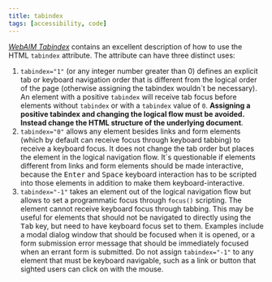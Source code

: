 ```yaml
---
title: tabindex
tags: [accessibility, code]
---
```

[<cite>WebAIM Tabindex</cite>](https://webaim.org/techniques/keyboard/tabindex) contains an excellent description of how to use the HTML `tabindex` attribute. The attribute can have three distinct uses:

1. `tabindex="1"` (or any integer number greater than 0) defines an explicit tab or keyboard navigation order that is different from the logical order of the page (otherwise assigning the tabindex wouldn´t be necessary). An element with a positive `tabindex` will receive tab focus before elements without `tabindex` or with a `tabindex` value of `0`. **Assigning a positive tabindex and changing the logical flow must be avoided. Instead change the HTML structure of the underlying document**.
2. `tabindex="0"` allows any element besides links and form elements (which by default can receive focus through keyboard tabbing) to receive a keyboard focus. It does not change the tab order but places the element in the logical navigation flow. It´s questionable if elements different from links and form elements should be made interactive, because the <kbd>Enter</kbd> and <kbd>Space</kbd> keyboard interaction has to be scripted into those elements in addition to make them keyboard-interactive. 
3. `tabindex="-1"` takes an element out of the logical navigation flow but allows to set a programmatic focus through `focus()` scripting. The element cannot receive keyboard focus through tabbing. This may be useful for elements that should not be navigated to directly using the <kbd>Tab</kbd> key, but need to have keyboard focus set to them. Examples include a modal dialog window that should be focused when it is opened, or a form submission error message that should be immediately focused when an errant form is submitted. Do not assign `tabindex="-1"` to any element that must be keyboard navigable, such as a link or button that sighted users can click on with the mouse.